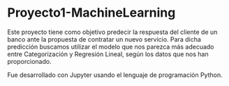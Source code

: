 # Proyecto1-MachineLearning

Este proyecto tiene como objetivo predecir la respuesta del cliente de un banco ante la propuesta
de contratar un nuevo servicio. Para dicha predicción buscamos utilizar el modelo que nos parezca
más adecuado entre Categorización y Regresión Lineal, según los datos que nos han proporcionado.

Fue desarrollado con Jupyter usando el lenguaje de programación Python.
